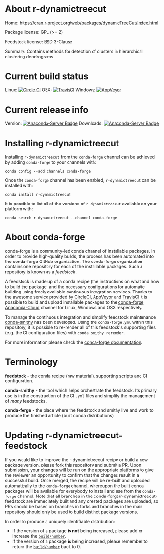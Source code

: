 About r-dynamictreecut
======================

Home: https://cran.r-project.org/web/packages/dynamicTreeCut/index.html

Package license: GPL (>= 2)

Feedstock license: BSD 3-Clause

Summary: Contains methods for detection of clusters in hierarchical clustering dendrograms.



Current build status
====================

Linux: [![Circle CI](https://circleci.com/gh/conda-forge/r-dynamictreecut-feedstock.svg?style=shield)](https://circleci.com/gh/conda-forge/r-dynamictreecut-feedstock)
OSX: [![TravisCI](https://travis-ci.org/conda-forge/r-dynamictreecut-feedstock.svg?branch=master)](https://travis-ci.org/conda-forge/r-dynamictreecut-feedstock)
Windows: [![AppVeyor](https://ci.appveyor.com/api/projects/status/github/conda-forge/r-dynamictreecut-feedstock?svg=True)](https://ci.appveyor.com/project/conda-forge/r-dynamictreecut-feedstock/branch/master)

Current release info
====================
Version: [![Anaconda-Server Badge](https://anaconda.org/conda-forge/r-dynamictreecut/badges/version.svg)](https://anaconda.org/conda-forge/r-dynamictreecut)
Downloads: [![Anaconda-Server Badge](https://anaconda.org/conda-forge/r-dynamictreecut/badges/downloads.svg)](https://anaconda.org/conda-forge/r-dynamictreecut)

Installing r-dynamictreecut
===========================

Installing `r-dynamictreecut` from the `conda-forge` channel can be achieved by adding `conda-forge` to your channels with:

```
conda config --add channels conda-forge
```

Once the `conda-forge` channel has been enabled, `r-dynamictreecut` can be installed with:

```
conda install r-dynamictreecut
```

It is possible to list all of the versions of `r-dynamictreecut` available on your platform with:

```
conda search r-dynamictreecut --channel conda-forge
```


About conda-forge
=================

conda-forge is a community-led conda channel of installable packages.
In order to provide high-quality builds, the process has been automated into the
conda-forge GitHub organization. The conda-forge organization contains one repository
for each of the installable packages. Such a repository is known as a *feedstock*.

A feedstock is made up of a conda recipe (the instructions on what and how to build
the package) and the necessary configurations for automatic building using freely
available continuous integration services. Thanks to the awesome service provided by
[CircleCI](https://circleci.com/), [AppVeyor](http://www.appveyor.com/)
and [TravisCI](https://travis-ci.org/) it is possible to build and upload installable
packages to the [conda-forge](https://anaconda.org/conda-forge)
[Anaconda-Cloud](http://docs.anaconda.org/) channel for Linux, Windows and OSX respectively.

To manage the continuous integration and simplify feedstock maintenance
[conda-smithy](http://github.com/conda-forge/conda-smithy) has been developed.
Using the ``conda-forge.yml`` within this repository, it is possible to re-render all of
this feedstock's supporting files (e.g. the CI configuration files) with ``conda smithy rerender``.

For more information please check the [conda-forge documentation](https://conda-forge.org/docs/).

Terminology
===========

**feedstock** - the conda recipe (raw material), supporting scripts and CI configuration.

**conda-smithy** - the tool which helps orchestrate the feedstock.
                   Its primary use is in the construction of the CI ``.yml`` files
                   and simplify the management of *many* feedstocks.

**conda-forge** - the place where the feedstock and smithy live and work to
                  produce the finished article (built conda distributions)


Updating r-dynamictreecut-feedstock
===================================

If you would like to improve the r-dynamictreecut recipe or build a new
package version, please fork this repository and submit a PR. Upon submission,
your changes will be run on the appropriate platforms to give the reviewer an
opportunity to confirm that the changes result in a successful build. Once
merged, the recipe will be re-built and uploaded automatically to the
`conda-forge` channel, whereupon the built conda packages will be available for
everybody to install and use from the `conda-forge` channel.
Note that all branches in the conda-forge/r-dynamictreecut-feedstock are
immediately built and any created packages are uploaded, so PRs should be based
on branches in forks and branches in the main repository should only be used to
build distinct package versions.

In order to produce a uniquely identifiable distribution:
 * If the version of a package **is not** being increased, please add or increase
   the [``build/number``](http://conda.pydata.org/docs/building/meta-yaml.html#build-number-and-string).
 * If the version of a package **is** being increased, please remember to return
   the [``build/number``](http://conda.pydata.org/docs/building/meta-yaml.html#build-number-and-string)
   back to 0.